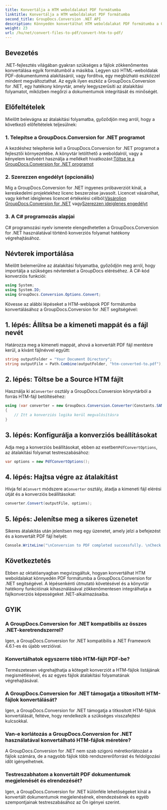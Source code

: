 ```yaml
---
title: Konvertálja a HTM weboldalakat PDF formátumba
linktitle: Konvertálja a HTM weboldalakat PDF formátumba
second_title: GroupDocs.Conversion .NET API
description: Könnyedén konvertálhat HTM weboldalakat PDF formátumba a GroupDocs.Conversion for .NET segítségével. Kövesse lépésenkénti útmutatónkat a .NET-alkalmazásaiba való zökkenőmentes integráció érdekében.
weight: 23
url: /hu/net/convert-files-to-pdf/convert-htm-to-pdf/
---
```

## Bevezetés
.NET-fejlesztés világában gyakran szükséges a fájlok zökkenőmentes konvertálása egyik formátumból a másikba. Legyen szó HTML-weboldalak PDF-dokumentummá alakításáról, vagy fordítva, egy megbízható eszközzel mindent megváltoztathat. Az egyik ilyen eszköz a GroupDocs.Conversion for .NET, egy hatékony könyvtár, amely leegyszerűsíti az átalakítási folyamatot, miközben megőrzi a dokumentumok integritását és minőségét.
## Előfeltételek
Mielőtt belevágna az átalakítási folyamatba, győződjön meg arról, hogy a következő előfeltételek teljesülnek:
### 1. Telepítse a GroupDocs.Conversion for .NET programot
 A kezdéshez telepítenie kell a GroupDocs.Conversion for .NET programot a fejlesztői környezetébe. A könyvtár letölthető a weboldalról, vagy a kényelem kedvéért használja a mellékelt hivatkozást:[Töltse le a GroupDocs.Conversion for .NET programot](https://releases.groupdocs.com/conversion/net/)
### 2. Szerezzen engedélyt (opcionális)
 Míg a GroupDocs.Conversion for .NET ingyenes próbaverziót kínál, a kereskedelmi projektekhez licenc beszerzése javasolt. Licencet vásárolhat, vagy kérhet ideiglenes licencet értékelési célból:[Vásároljon GroupDocs.Conversion for .NET](https://purchase.groupdocs.com/buy) vagy[Szerezzen ideiglenes engedélyt](https://purchase.groupdocs.com/temporary-license/)
### 3. A C# programozás alapjai
C# programozási nyelv ismerete elengedhetetlen a GroupDocs.Conversion for .NET használatával történő konverziós folyamat hatékony végrehajtásához.

## Névterek importálása
Mielőtt belemerülne az átalakítási folyamatba, győződjön meg arról, hogy importálja a szükséges névtereket a GroupDocs eléréséhez. A C#-kód konverziós funkciói:
```csharp
using System;
using System.IO;
using GroupDocs.Conversion.Options.Convert;
```

Kövesse az alábbi lépéseket a HTM-weblapok PDF formátumba konvertálásához a GroupDocs.Conversion for .NET segítségével:
## 1. lépés: Állítsa be a kimeneti mappát és a fájl nevét
Határozza meg a kimeneti mappát, ahová a konvertált PDF fájl mentésre kerül, a kívánt fájlnévvel együtt:
```csharp
string outputFolder = "Your Document Directory";
string outputFile = Path.Combine(outputFolder, "htm-converted-to.pdf");
```
## 2. lépés: Töltse be a Source HTM fájlt
 Használja ki a`Converter` osztály a GroupDocs.Conversion könyvtárból a forrás HTM-fájl betöltéséhez:
```csharp
using (var converter = new GroupDocs.Conversion.Converter(Constants.SAMPLE_HTM))
{
    // Itt a konverziós logika kerül megvalósításra
}
```
## 3. lépés: Konfigurálja a konverziós beállításokat
 Adja meg a konverziós beállításokat, ebben az esetben`PdfConvertOptions`, az átalakítási folyamat testreszabásához:
```csharp
var options = new PdfConvertOptions();
```
## 4. lépés: Hajtsa végre az átalakítást
 Hívja fel a`Convert` módszere a`Converter` osztály, átadja a kimeneti fájl elérési útját és a konverziós beállításokat:
```csharp
converter.Convert(outputFile, options);
```
## 5. lépés: Jelenítse meg a sikeres üzenetet
Sikeres átalakítás után jelenítsen meg egy üzenetet, amely jelzi a befejezést és a konvertált PDF fájl helyét:
```csharp
Console.WriteLine("\nConversion to PDF completed successfully. \nCheck output in {0}", outputFolder);
```

## Következtetés
Ebben az oktatóanyagban megvizsgáltuk, hogyan konvertálhat HTM weboldalakat könnyedén PDF formátumba a GroupDocs.Conversion for .NET segítségével. A lépésenkénti útmutató követésével és a könyvtár hatékony funkcióinak kihasználásával zökkenőmentesen integrálhatja a fájlkonverziós képességeket .NET-alkalmazásaiba.
## GYIK
### A GroupDocs.Conversion for .NET kompatibilis az összes .NET-keretrendszerrel?
Igen, a GroupDocs.Conversion for .NET kompatibilis a .NET Framework 4.6.1-es és újabb verzióival.
### Konvertálhatok egyszerre több HTM-fájlt PDF-be?
Természetesen végrehajthatja a kötegelt konverziót a HTM-fájlok listájának megismétlésével, és az egyes fájlok átalakítási folyamatának végrehajtásával.
### A GroupDocs.Conversion for .NET támogatja a titkosított HTM-fájlok konvertálását?
Igen, a GroupDocs.Conversion for .NET támogatja a titkosított HTM-fájlok konvertálását, feltéve, hogy rendelkezik a szükséges visszafejtési kulcsokkal.
### Van-e korlátozás a GroupDocs.Conversion for .NET használatával konvertálható HTM-fájlok méretére?
A GroupDocs.Conversion for .NET nem szab szigorú méretkorlátozást a fájlok számára, de a nagyobb fájlok több rendszererőforrást és feldolgozási időt igényelhetnek.
### Testreszabhatom a konvertált PDF dokumentumok megjelenését és elrendezését?
Igen, a GroupDocs.Conversion for .NET különféle lehetőségeket kínál a konvertált dokumentumok megjelenésének, elrendezésének és egyéb szempontjainak testreszabásához az Ön igényei szerint.